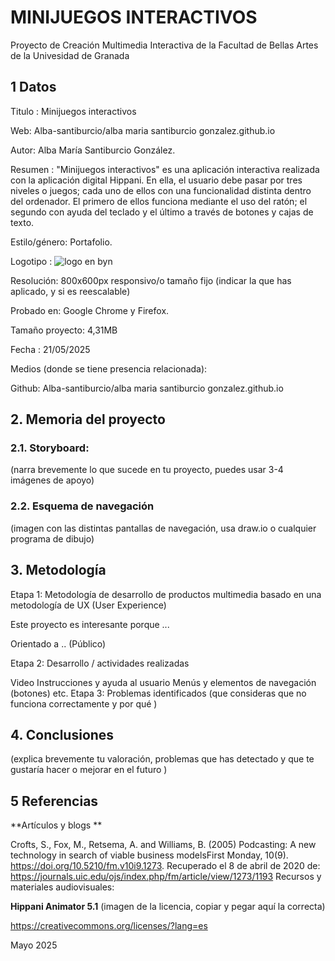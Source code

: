 # MINIJUEGOS INTERACTIVOS
Proyecto de Creación Multimedia Interactiva de la Facultad de Bellas Artes de la Univesidad de Granada

## 1 Datos
Titulo : Minijuegos interactivos

Web: Alba-santiburcio/alba maria santiburcio gonzalez.github.io 

Autor: Alba María Santiburcio González.

Resumen : "Minijuegos interactivos" es una aplicación interactiva realizada con la aplicación digital Hippani. En ella, el usuario debe pasar por tres niveles o juegos; cada uno de ellos con una funcionalidad distinta dentro del ordenador. El primero de ellos funciona mediante el uso del ratón; el segundo con ayuda del teclado y el último a través de botones y cajas de texto.

Estilo/género: Portafolio.

Logotipo : 
![logo en byn](https://github.com/user-attachments/assets/54e92493-d575-4e3d-95f9-7ae9a59eabfb)

Resolución: 800x600px responsivo/o tamaño fijo (indicar la que has aplicado, y si es reescalable)

Probado en: Google Chrome y Firefox.

Tamaño proyecto: 4,31MB

Fecha : 21/05/2025

Medios (donde se tiene presencia relacionada):

Github: Alba-santiburcio/alba maria santiburcio gonzalez.github.io


## 2. Memoria del proyecto
### 2.1. Storyboard:
(narra brevemente lo que sucede en tu proyecto, puedes usar 3-4 imágenes de apoyo)

### 2.2. Esquema de navegación
(imagen con las distintas pantallas de navegación, usa draw.io o cualquier programa de dibujo)

## 3. Metodología

Etapa 1: Metodología de desarrollo de productos multimedia basado en una metodología de UX (User Experience)

Este proyecto es interesante porque ...

Orientado a .. (Público)

Etapa 2: Desarrollo / actividades realizadas

Video
Instrucciones y ayuda al usuario
Menús y elementos de navegación (botones)
etc.
Etapa 3: Problemas identificados
(que consideras que no funciona correctamente y por qué )

## 4. Conclusiones
(explica brevemente tu valoración, problemas que has detectado y que te gustaría hacer o mejorar en el futuro )

## 5 Referencias
**Artículos y blogs **

Crofts, S., Fox, M., Retsema, A. and Williams, B. (2005) Podcasting: A new technology in search of viable business modelsFirst Monday, 10(9). https://doi.org/10.5210/fm.v10i9.1273. Recuperado el 8 de abril de 2020 de: https://journals.uic.edu/ojs/index.php/fm/article/view/1273/1193
Recursos y materiales audiovisuales:

**Hippani Animator 5.1**
(imagen de la licencia, copiar y pegar aquí la correcta)

https://creativecommons.org/licenses/?lang=es

Mayo 2025
